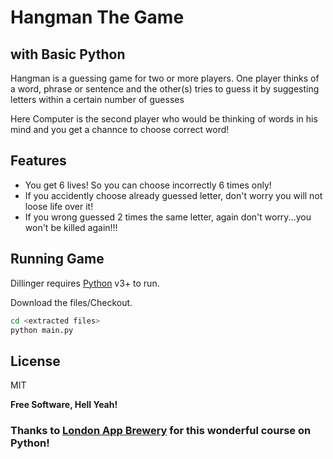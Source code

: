 # Hangman The Game 
## with Basic Python


Hangman is a guessing game for two or more players. One player thinks of a word, phrase or sentence and the other(s) tries to guess it by suggesting letters within a certain number of guesses

Here Computer is the second player who would be thinking of words in his mind and you get a channce to choose correct word!

## Features

- You get 6 lives! So you can choose incorrectly 6 times only!
- If you accidently choose already guessed letter, don't worry you will not loose life over it!
- If you wrong guessed 2 times the same letter, again don't worry...you won't be killed again!!!


## Running Game

Dillinger requires [Python](https://www.python.org/) v3+ to run.

Download the files/Checkout.

```sh
cd <extracted files>
python main.py
```


## License

MIT

**Free Software, Hell Yeah!**
### Thanks to [London App Brewery](https://www.londonappbrewery.com/) for this wonderful course on Python!

